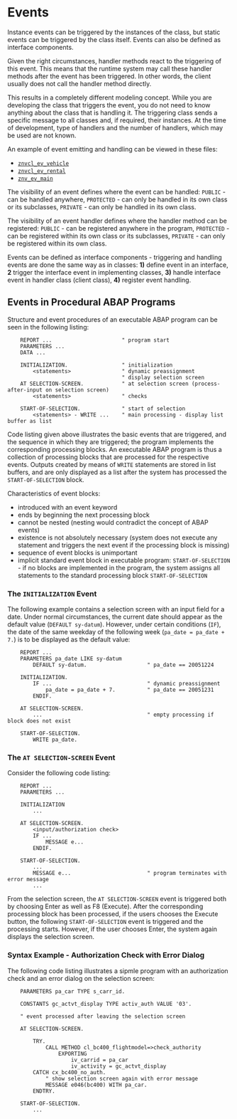 # Events

Instance events can be triggered by the instances of the class, but static events can be triggered by the class itself. Events can also be defined as interface components.

Given the right circumstances, handler methods react to the triggering of this event. This means that the runtime system may call these handler methods after the event has been triggered. In other words, the client usually does not call the handler method directly.

This results in a completely different modeling concept. While you are developing the class that triggers the event, you do not need to know anything about the class that is handling it. The triggering class sends a specific message to all classes and, if required, their instances. At the time of development, type of handlers and the number of handlers, which may be used are not known.

An example of event emitting and handling can be viewed in these files:
* [`znvcl_ev_vehicle`](https://github.com/NikolaVetnic/ABAP_Reference/blob/master/Snippets_BC401_EN_Col18/bc401_05_znvcl_ev_vehicle)
* [`znvcl_ev_rental`](https://github.com/NikolaVetnic/ABAP_Reference/blob/master/Snippets_BC401_EN_Col18/bc401_06_znvcl_ev_rental)
* [`znv_ev_main`](https://github.com/NikolaVetnic/ABAP_Reference/blob/master/Snippets_BC401_EN_Col18/bc401_07_znv_ev_main)

The visibility of an event defines where the event can be handled: `PUBLIC` - can be handled anywhere, `PROTECTED` - can only be handled in its own class or its subclasses, `PRIVATE` - can only be handled in its own class.

The visibility of an event handler defines where the handler method can be registered: `PUBLIC` - can be registered anywhere in the program, `PROTECTED` - can be registered within its own class or its subclasses, `PRIVATE` - can only be registered within its own class.

Events can be defined as interface components - triggering and handling events are done the same way as in classes: **1)** define event in an interface, **2** trigger the interface event in implementing classes, **3)** handle interface event in handler class (client class), **4)** register event handling.

## Events in Procedural ABAP Programs

Structure and event procedures of an executable ABAP program can be seen in the following listing:
```ABAP
	REPORT ...						" program start
	PARAMETERS ...
	DATA ...

	INITIALIZATION.					" initialization
		<statements>				" dynamic preassignment
									" display selection screen
	AT SELECTION-SCREEN.			" at selection screen (process-after-input on selection screen)
		<statements>				" checks

	START-OF-SELECTION.				" start of selection
		<statements> - WRITE ...	" main processing - display list buffer as list
```

Code listing given above illustrates the basic events that are triggered, and the sequence in which they are triggered; the program implements the corresponding processing blocks. An executable ABAP program is thus a collection of processing blocks that are processed for the respective events. Outputs created by means of `WRITE` statements are stored in list buffers, and are only displayed as a list after the system has processed the `START-OF-SELECTION` block.

Characteristics of event blocks:
* introduced with an event keyword
* ends by beginning the next processing block
* cannot be nested (nesting would contradict the concept of ABAP events)
* existence is not absolutely necessary (system does not execute any statement and triggers the next event if the processing block is missing)
* sequence of event blocks is unimportant
* implicit standard event block in executable program: `START-OF-SELECTION` - if no blocks are implemented in the program, the system assigns all statements to the standard processing block `START-OF-SELECTION`

### The `INITIALIZATION` Event

The following example contains a selection screen with an input field for a date. Under normal circumstances, the current date should appear as the default value (`DEFAULT sy-datum`). However, under certain conditions (`IF`), the date of the same weekday of the following week (`pa_date = pa_date + 7.`) is to be displayed as the default value:
```ABAP
	REPORT ...
	PARAMETERS pa_date LIKE sy-datum 
		DEFAULT sy-datum. 					" pa_date == 20051224
	
	INITIALIZATION.
		IF ...								" dynamic preassignment
			pa_date = pa_date + 7.			" pa_date == 20051231
		ENDIF.

	AT SELECTION-SCREEN.
		...									" empty processing if block does not exist
	
	START-OF-SELECTION.
		WRITE pa_date.
```

### The `AT SELECTION-SCREEN` Event

Consider the following code listing:
```ABAP
	REPORT ...
	PARAMETERS ...

	INITIALIZATION
		...

	AT SELECTION-SCREEN.
		<input/authorization check>
		IF ...
			MESSAGE e...
		ENDIF.
	
	START-OF-SELECTION.
		...
		MESSAGE e...						" program terminates with error message
		...
```

From the selection screen, the `AT SELECTION-SCREEN` event is triggered both by choosing Enter as well as F8 (Execute). After the corresponding processing block has been processed, if the users chooses the Execute button, the following `START-OF-SELECTION` event is triggered and the processing starts. However, if the user chooses Enter, the system again displays the selection screen.

### Syntax Example - Authorization Check with Error Dialog

The following code listing illustrates a sipmle program with an authorization check and an error dialog on the selection screen:
```ABAP
	PARAMETERS pa_car TYPE s_carr_id.
	
	CONSTANTS gc_actvt_display TYPE activ_auth VALUE '03'.

	" event processed after leaving the selection screen
	
	AT SELECTION-SCREEN.
		
		TRY.
			CALL METHOD cl_bc400_flightmodel=>check_authority
				EXPORTING
					iv_carrid = pa_car
					iv_activity = gc_actvt_display
		CATCH cx_bc400_no_auth.
			" show selection screen again with error message
			MESSAGE e046(bc400) WITH pa_car.
		ENDTRY.
	
	START-OF-SELECTION.
		...
```
